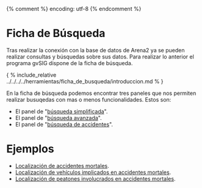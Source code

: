 {% comment %} encoding: utf-8 {% endcomment %}

# Ficha de Búsqueda

Tras realizar la conexión con la base de datos de Arena2 ya se pueden realizar 
consultas y búsquedas sobre sus datos. Para realizar lo anterior el programa gvSIG 
dispone de la ficha de búsqueda.

{ % include_relative ../../../../herramientas/ficha_de_busqueda/introduccion.md % }

En la ficha de búsqueda podemos encontrar tres paneles que nos permiten realizar
busuqedas con mas o menos funcionalidades. Estos son:

* El panel de "[búsqueda simplificada](../../../../herramientas/ficha_de_busqueda/simplificada.md)".
* El panel de "[búsqueda avanzada](../../../../herramientas/ficha_de_busqueda/avanzada.md)".
* El panel de "[búsqueda de accidentes](ficha_accidentes_t.md)".

# Ejemplos

* [Localización de accidentes mortales](ejemplos/accidentes_mortales_t.md).
* [Localización de vehículos implicados en accidentes mortales](ejemplos/vehiculos_en_accidentes_mortales_t.md).
* [Localización de peatones involucrados en accidentes mortales](ejemplos/peatones_en_accidentes_mortales_t.md).


